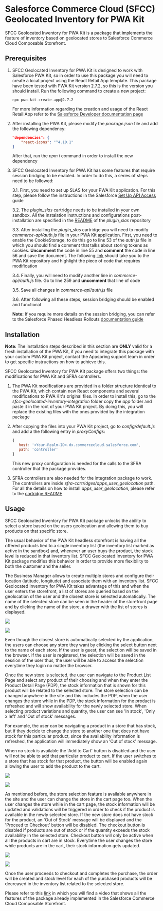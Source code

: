 # Salesforce Commerce Cloud (SFCC) Geolocated Inventory for PWA Kit

SFCC Geolocated Inventory for PWA Kit is a package that implements the feature of inventory based on geolocated stores to Salesforce Commerce Cloud Composable Storefront. 

## Prerequisites

1. SFCC Geolocated Inventory for PWA Kit is designed to work with Salesforce PWA Kit, so in order to use this package you will need to create a local project using the React Retail App template. This package have been tested with PWA Kit version 2.7.2, so this is the version you should install. Run the following command to create a new project:

	```shell
	npx pwa-kit-create-app@2.7.2
	```
	For more information regarding the creation and usage of the React Retail App refer to the [Salesforce Developer documentation page](https://developer.salesforce.com/docs/commerce/pwa-kit-managed-runtime/guide/getting-started.html)

2. After installing the PWA Kit, please modify the *package.json* file and add the following dependency:
    
    ```json
    "dependencies": {
        "react-icons": "^4.10.1"
    }
	```
    After that, run the *npm i* command in order to install the new dependency

3. SFCC Geolocated Inventory for PWA Kit has some features that require session bridging to be enabled. In order to do this, a series of steps need to be followed:

    3.1. First, you need to set up SLAS for your PWA Kit application. For this step, please follow the instructions in the Salesforce [Set Up API Access](https://developer.salesforce.com/docs/commerce/pwa-kit-managed-runtime/guide/setting-up-api-access.html) guide

    3.2. The *plugin_slas* cartridge needs to be installed in your own sandbox. All the instalation instructions and configurations post-installation are specified in the [README](https://github.com/SalesforceCommerceCloud/plugin_slas) of the *plugin_slas* repository

    3.3. After installing the *plugin_slas* cartridge you will need to modify *commerce-api/auth.js* file in your PWA Kit application. First, you need to enable the CookieStorage, to do this go to line 53 of the *auth.js* file in which you should find a comment that talks about storing tokens as cookies. **Uncomment** the code in line 55 and **comment** the code in line 56 and save the document. The following [link](https://github.com/SalesforceCommerceCloud/pwa-kit/blob/release-2.7.x/packages/template-retail-react-app/app/commerce-api/auth.js#L53-L56) should take you to the PWA Kit repository and highlight the piece of code that requires modification

    3.4. Finally, you will need to modify another line in *commerce-api/auth.js* file. Go to line 259 and **uncomment** that line of code

    3.5. Save all changes in *commerce-api/auth.js* file

    3.6. After following all these steps, session bridging should be enabled and functional

    **Note:** If you require more details on the session bridging, you can refer to the Salesforce Phased Headless Rollouts [documentation guide](https://developer.salesforce.com/docs/commerce/pwa-kit-managed-runtime/guide/phased-headless-rollouts.html)

## Installation

**Note:** The installation steps described in this section are **ONLY** valid for a fresh installation of the PWA Kit, if you need to integrate this package with your custom PWA Kit project, contact the Appspring support team in order to get specific instructions on how to achieve this.

SFCC Geolocated Inventory for PWA Kit package offers two things: the modifications for PWA Kit and SFRA controllers.

1. The PWA Kit modifications are provided in a folder structure identical to the PWA Kit, which contain new React components and several modifications to PWA Kit's original files. In order to install this, go to the *sfcc-geolocated-inventory-integration* folder copy the *app* folder and paste it in the root of your PWA Kit project. By doing this, you will replace the existing files with the ones provided by the integration package

2. After copying the files into your PWA Kit project, go to *config/default.js* and add a the following entry in *proxyConfigs*:

     ```javascript
    {
        host: '<Your-Realm-ID>.dx.commercecloud.salesforce.com',
        path: 'controller'
    }
	```
    This new proxy configuration is needed for the calls to the SFRA controller that the package provides.

3. SFRA controllers are also needed for the integration package to work. The controllers are inside *sfra-cartridges/apps_user_geolocation* path. For all the details on how to install *apps_user_geolocation*, please refer to the [cartridge README](./sfra-cartridges/README.md)

## Usage

SFCC Geolocated Inventory for PWA Kit package unlocks the ability to select a store based on the users geolocation and allowing them to buy products on that specific store. 

The usual behavior of the PWA Kit headless storefront is having all the offered products tied to a single inventory list (the inventory list marked as active in the sandbox) and, whenever an user buys the product, the stock level is reduced in that inventory list. SFCC Geolocated Inventory for PWA Kit package modifies this behavior in order to provide more flexibility to both the customer and the seller.

The Business Manager allows to create multiple stores and configure their location (latitude, longitude) and associate them with an inventory list. SFCC Geolocated Inventory for PWA Kit takes advantage of this and when the user enters the storefront, a list of stores are queried based on the geolocation of the user and the closest store is selected automatically. The name of the selected store can be seen in the header of the storefront page and by clicking the name of the store, a drawer with the list of stores is displayed.

![](./StoresMenuHeader.png)

![](./StoresMenuDrawer.png)

Even though the closest store is automatically selected by the application, the users can choose any store they want by clicking the select button next to the name of each store. If the user is guest, the selection will be saved in the browser. If the user is registered, the selection will be saved in the session of the user thus, the user will be able to access the selection everytime they login no matter the browser.

Once the new store is selected, the user can navigate to the Product List Page and select any product of their choosing and when they enter the Product Detail Page (PDP), the stock information that is shown for this product will be related to the selected store. The store selection can be changed anywhere in the site and this includes the PDP, when the user changes the store while in the PDP, the stock information for the product is refreshed and will show availability for the newly selected store. When selecting product variations and quantity, the user can see 'In stock', 'Only x left' and 'Out of stock' messages.

For example, the user can be navigating a product in a store that has stock, but if they decide to change the store to another one that does not have stock for this particular product, since the availability information is refreshed, the application will immediately show an 'Out of stock' message.

When no stock is available the 'Add to Cart' button is disabled and the user will not be able to add that particular product to cart. If the user switches to a store that has stock for that product, the button will be enabled again allowing the user to add the product to the cart.

![](./PdpOutOfStock.png)

![](./PdpInStock.png)

As mentioned before, the store selection feature is available anywhere in the site and the user can change the store in the cart page too. When the user changes the store while in the cart page, the stock information will be updated and validations will be triggered in order to check if the product is available in the newly selected store. If the new store does not have stock for the product, an 'Out of Stock' message will be displayed and the 'Proceed to Checkout' button will be disabled. The checkout button is disabled if products are out of stock or if the quantity exceeds the stock availability in the selected store. Checkout button will only be active when all the products in cart are in stock. Everytime the user changes the store while products are in the cart, their stock information gets updated.

![](./CartOutOfStock.png)

![](./CartInStock.png)

Once the user proceeds to checkout and completes the purchase, the order will be created and stock level for each of the purchased products will be decreased in the inventory list related to the selected store.

Please refer to this [link](https://www.youtube.com/watch?v=-DXh3-ebCKI&ab_channel=AppspringDevelopmentInc) in which you will find a video that shows all the features of the package already implemented in the Salesforce Commerce Cloud Composable Storefront.